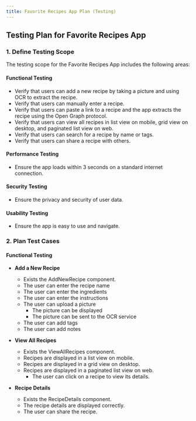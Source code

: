 ```yaml
---
title: Favorite Recipes App Plan (Testing)
---
```


## Testing Plan for Favorite Recipes App

### 1. Define Testing Scope

The testing scope for the Favorite Recipes App includes the following areas:

#### Functional Testing

- Verify that users can add a new recipe by taking a picture and using OCR to extract the recipe.
- Verify that users can manually enter a recipe.
- Verify that users can paste a link to a recipe and the app extracts the recipe using the Open Graph protocol.
- Verify that users can view all recipes in list view on mobile, grid view on desktop, and paginated list view on web.
- Verify that users can search for a recipe by name or tags.
- Verify that users can share a recipe with others.

#### Performance Testing

- Ensure the app loads within 3 seconds on a standard internet connection.

#### Security Testing

- Ensure the privacy and security of user data.

#### Usability Testing

- Ensure the app is easy to use and navigate.

### 2. Plan Test Cases

#### Functional Testing

- **Add a New Recipe**

  - Exists the AddNewRecipe component.
  - The user can enter the recipe name
  - The user can enter the ingredients
  - The user can enter the instructions
  - The user can upload a picture
    - The picture can be displayed
    - The picture can be sent to the OCR service
  - The user can add tags
  - The user can add notes

- **View All Recipes**
  - Exists the ViewAllRecipes component.
  - Recipes are displayed in a list view on mobile.
  - Recipes are displayed in a grid view on desktop.
  - Recipes are displayed in a paginated list view on web.
    - The user can click on a recipe to view its details.
- **Recipe Details**
  - Exists the RecipeDetails component.
  - The recipe details are displayed correctly.
  - The user can share the recipe.
